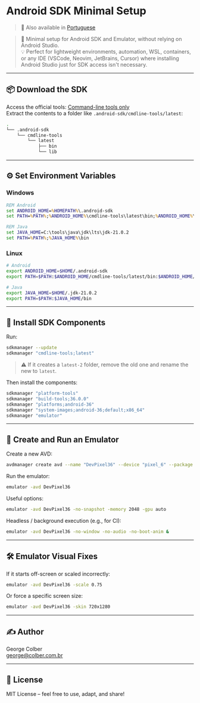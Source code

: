 # Android SDK Minimal Setup

> 📘 Also available in [Portuguese](README.pt-br.md)


> 📱 Minimal setup for Android SDK and Emulator, without relying on Android Studio.  
> 💡 Perfect for lightweight environments, automation, WSL, containers, or any IDE (VSCode, Neovim, JetBrains, Cursor) where installing Android Studio just for SDK access isn't necessary.

---

## 📦 Download the SDK

Access the official tools: [Command-line tools only](https://developer.android.com/studio#command-line-tools-only)  
Extract the contents to a folder like `.android-sdk/cmdline-tools/latest`:

```bash
.
└── .android-sdk
    └── cmdline-tools
        └── latest
            ├── bin
            └── lib
```

---

## ⚙️ Set Environment Variables

### Windows

```bat
REM Android
set ANDROID_HOME=%HOMEPATH%\.android-sdk
set PATH=%PATH%;%ANDROID_HOME%\cmdline-tools\latest\bin;%ANDROID_HOME%\platform-tools;%ANDROID_HOME%\emulator

REM Java
set JAVA_HOME=C:\tools\java\jdk\lts\jdk-21.0.2
set PATH=%PATH%;%JAVA_HOME%\bin
```

### Linux

```bash
# Android
export ANDROID_HOME=$HOME/.android-sdk
export PATH=$PATH:$ANDROID_HOME/cmdline-tools/latest/bin:$ANDROID_HOME/platform-tools:$ANDROID_HOME/emulator

# Java
export JAVA_HOME=$HOME/.jdk-21.0.2
export PATH=$PATH:$JAVA_HOME/bin
```

---

## 🔧 Install SDK Components

Run:

```bash
sdkmanager --update
sdkmanager "cmdline-tools;latest"
```

> ⚠️ If it creates a `latest-2` folder, remove the old one and rename the new to `latest`.

Then install the components:

```bash
sdkmanager "platform-tools"
sdkmanager "build-tools;36.0.0"
sdkmanager "platforms;android-36"
sdkmanager "system-images;android-36;default;x86_64"
sdkmanager "emulator"
```

---

## 📱 Create and Run an Emulator

Create a new AVD:

```bash
avdmanager create avd --name "DevPixel36" --device "pixel_6" --package "system-images;android-36;google_apis;x86_64" --sdcard 512M --force
```

Run the emulator:

```bash
emulator -avd DevPixel36
```

Useful options:

```bash
emulator -avd DevPixel36 -no-snapshot -memory 2048 -gpu auto
```

Headless / background execution (e.g., for CI):

```bash
emulator -avd DevPixel36 -no-window -no-audio -no-boot-anim &
```

---

## 🛠️ Emulator Visual Fixes

If it starts off-screen or scaled incorrectly:

```bash
emulator -avd DevPixel36 -scale 0.75
```

Or force a specific screen size:

```bash
emulator -avd DevPixel36 -skin 720x1280
```

---

## ✍️ Author

George Colber  
[george@colber.com.br](mailto:george@colber.com.br)

---

## 📘 License

MIT License – feel free to use, adapt, and share!
